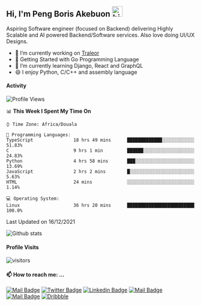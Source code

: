  ## Hi, I'm Peng Boris Akebuon <img src="https://user-images.githubusercontent.com/1303154/88677602-1635ba80-d120-11ea-84d8-d263ba5fc3c0.gif" width="28px" alt="hi">

 Aspiring Software engineer (focused on Backend) delivering Highly Scalable and AI powered Backend/Software services. Also love doing UI/UX Designs.
- 🔭 I’m currently working on [Traleor](https://traleor.com/)
- 📒 Getting Started with Go Programming Language
- 🌱 I’m currently learning Django, React and GraphQL
- 😄 I enjoy Python, C/C++ and assembly language

#### Activity
<!--START_SECTION:waka-->
![Profile Views](http://img.shields.io/badge/Profile%20Views-2-blue)

📊 **This Week I Spent My Time On** 

```text
⌚︎ Time Zone: Africa/Douala

💬 Programming Languages: 
TypeScript               18 hrs 49 mins      █████████████░░░░░░░░░░░░   51.83% 
C                        9 hrs 1 min         ██████░░░░░░░░░░░░░░░░░░░   24.83% 
Python                   4 hrs 58 mins       ███░░░░░░░░░░░░░░░░░░░░░░   13.69% 
JavaScript               2 hrs 2 mins        █░░░░░░░░░░░░░░░░░░░░░░░░   5.63% 
HTML                     24 mins             ░░░░░░░░░░░░░░░░░░░░░░░░░   1.14%

💻 Operating System: 
Linux                    36 hrs 20 mins      █████████████████████████   100.0%

```


 Last Updated on 16/12/2021
<!--END_SECTION:waka-->


![Github stats](https://github-readme-stats.vercel.app/api?username=itzomen&theme=vue&show_icons=true&count_private=true)
 
 #### Profile Visits 

![visitors](https://visitor-badge.glitch.me/badge?page_id=itzomen)

#### 📫 How to reach me: ...

[![Mail Badge](https://img.shields.io/badge/-itzomen-c0392b?style=flat&labelColor=c0392b&logo=gmail&logoColor=white)](mailto:peng.akebuon2468@gmail.com)
[![Twitter Badge](https://img.shields.io/badge/-@itz_omen-1ca0f1?style=flat&labelColor=1ca0f1&logo=twitter&logoColor=white&link=https://twitter.com/itz_omen)](https://twitter.com/itz_omen/) [![Linkedin Badge](https://img.shields.io/badge/-Peng_Boris_Akebuon-0e76a8?style=flat&labelColor=0e76a8&logo=linkedin&logoColor=white)](https://www.linkedin.com/in/peng-boris-akebuon-0b8ba0195/)
 [![Mail Badge](https://img.shields.io/badge/-Academy_Omen-e74c3c?style=flat&labelColor=e74c3c&logo=youtube&logoColor=white)](https://www.youtube.com/channel/UCknaAfNfqKQDQFnqP2zMA6A)  [![Mail Badge](https://img.shields.io/badge/-@itz_an_omen-5851DB?style=flat&labelColor=5851DB&logo=instagram&logoColor=white)](https://instagram.com/itz_an_omen)  [![Dribbble](https://img.shields.io/badge/-itzomen-ea4c89?style=flat&label&logo=dribbble&logoColor=white)](https://dribbble.com/itzomen)
